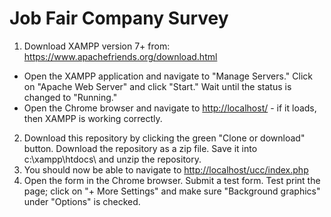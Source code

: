 # Job Fair Company Survey
1. Download XAMPP version 7+ from: <https://www.apachefriends.org/download.html>
  * Open the XAMPP application and navigate to "Manage Servers." Click on "Apache Web Server" and click "Start." Wait until the status is changed to "Running."
  * Open the Chrome browser and navigate to <http://localhost/> - if it loads, then XAMPP is working correctly.
2. Download this repository by clicking the green "Clone or download" button. Download the repository as a zip file. Save it into c:\xampp\htdocs\ and unzip the repository.
3. You should now be able to navigate to <http://localhost/ucc/index.php>
4. Open the form in the Chrome browser. Submit a test form. Test print the page; click on "+ More Settings" and make sure "Background graphics" under "Options" is checked.
